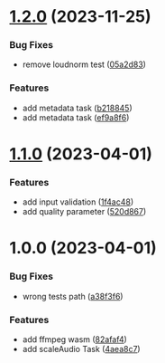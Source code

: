 # [1.2.0](https://github.com/mloetkemann/prostep-js-media-task/compare/v1.1.0...v1.2.0) (2023-11-25)


### Bug Fixes

* remove loudnorm test ([05a2d83](https://github.com/mloetkemann/prostep-js-media-task/commit/05a2d8336711479b8e93541ef2fb92e7d246a81c))


### Features

* add metadata task ([b218845](https://github.com/mloetkemann/prostep-js-media-task/commit/b2188457a3fa455ff296b1f92e0de401ae5fc5dc))
* add metadata task ([ef9a8f6](https://github.com/mloetkemann/prostep-js-media-task/commit/ef9a8f633c1368f2e19aeb300767ce9e2bd57b08))

# [1.1.0](https://github.com/mloetkemann/prostep-js-media-task/compare/v1.0.0...v1.1.0) (2023-04-01)


### Features

* add input validation ([1f4ac48](https://github.com/mloetkemann/prostep-js-media-task/commit/1f4ac48e81d9e9c6e9b99aea00700c95542f4052))
* add quality parameter ([520d867](https://github.com/mloetkemann/prostep-js-media-task/commit/520d8676fa56a57514ecae24e7c84ec3b789cb7b))

# 1.0.0 (2023-04-01)


### Bug Fixes

* wrong tests path ([a38f3f6](https://github.com/mloetkemann/prostep-js-media-task/commit/a38f3f62c6bb87b11d1049d6262c8760f15933f8))


### Features

* add ffmpeg wasm ([82afaf4](https://github.com/mloetkemann/prostep-js-media-task/commit/82afaf45858bbe3c6553c771b6eaff6f2709919f))
* add scaleAudio Task ([4aea8c7](https://github.com/mloetkemann/prostep-js-media-task/commit/4aea8c7d5d1eeb4e45c934b9eff98d37ff9dc009))

